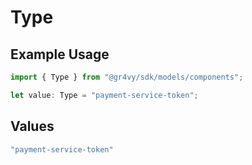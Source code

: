 # Type

## Example Usage

```typescript
import { Type } from "@gr4vy/sdk/models/components";

let value: Type = "payment-service-token";
```

## Values

```typescript
"payment-service-token"
```